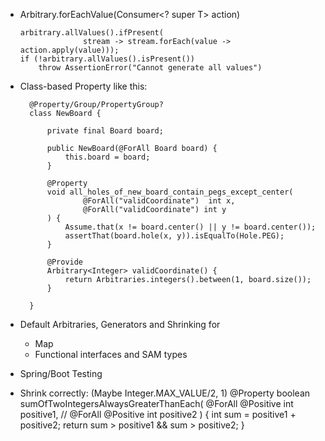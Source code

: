 - Arbitrary.forEachValue(Consumer<? super T> action)

  ```
  arbitrary.allValues().ifPresent(
  				stream -> stream.forEach(value -> action.apply(value)));
  if (!arbitrary.allValues().isPresent()) 
      throw AssertionError("Cannot generate all values")
  ```
  
- Class-based Property like this:
  
  ```
	@Property/Group/PropertyGroup?
	class NewBoard {

		private final Board board;

		public NewBoard(@ForAll Board board) {
			this.board = board;
		}

		@Property
		void all_holes_of_new_board_contain_pegs_except_center(
				@ForAll("validCoordinate")  int x,
				@ForAll("validCoordinate") int y
		) {
			Assume.that(x != board.center() || y != board.center());
			assertThat(board.hole(x, y)).isEqualTo(Hole.PEG);
		}

		@Provide
		Arbitrary<Integer> validCoordinate() {
			return Arbitraries.integers().between(1, board.size());
		}

	}
  ```


- Default Arbitraries, Generators and Shrinking for
  - Map
  - Functional interfaces and SAM types

- Spring/Boot Testing

- Shrink correctly: (Maybe Integer.MAX_VALUE/2, 1)
  	@Property
  	boolean sumOfTwoIntegersAlwaysGreaterThanEach(
  			@ForAll @Positive int positive1, //
  			@ForAll @Positive int positive2
  	) {
  		int sum = positive1 + positive2;
  		return sum > positive1 && sum > positive2;
  	}
